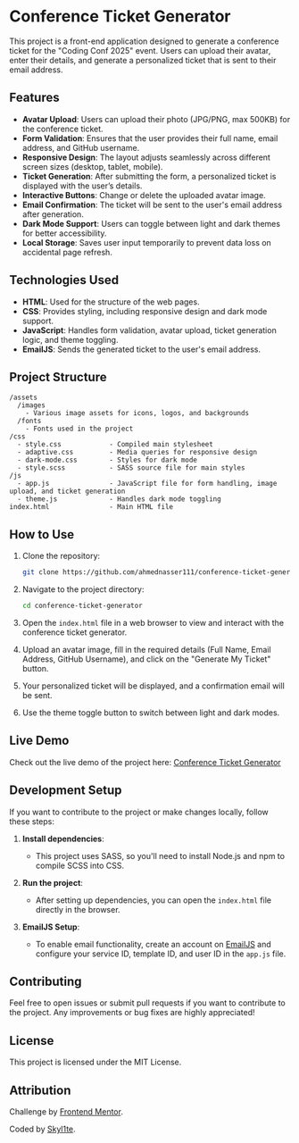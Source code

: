 # Conference Ticket Generator

This project is a front-end application designed to generate a conference ticket for the "Coding Conf 2025" event. Users can upload their avatar, enter their details, and generate a personalized ticket that is sent to their email address.

## Features
- **Avatar Upload**: Users can upload their photo (JPG/PNG, max 500KB) for the conference ticket.
- **Form Validation**: Ensures that the user provides their full name, email address, and GitHub username.
- **Responsive Design**: The layout adjusts seamlessly across different screen sizes (desktop, tablet, mobile).
- **Ticket Generation**: After submitting the form, a personalized ticket is displayed with the user’s details.
- **Interactive Buttons**: Change or delete the uploaded avatar image.
- **Email Confirmation**: The ticket will be sent to the user's email address after generation.
- **Dark Mode Support**: Users can toggle between light and dark themes for better accessibility.
- **Local Storage**: Saves user input temporarily to prevent data loss on accidental page refresh.

## Technologies Used
- **HTML**: Used for the structure of the web pages.
- **CSS**: Provides styling, including responsive design and dark mode support.
- **JavaScript**: Handles form validation, avatar upload, ticket generation logic, and theme toggling.
- **EmailJS**: Sends the generated ticket to the user's email address.

## Project Structure
```
/assets
  /images
    - Various image assets for icons, logos, and backgrounds
  /fonts
    - Fonts used in the project
/css
  - style.css            - Compiled main stylesheet
  - adaptive.css         - Media queries for responsive design
  - dark-mode.css        - Styles for dark mode
  - style.scss           - SASS source file for main styles
/js
  - app.js               - JavaScript file for form handling, image upload, and ticket generation
  - theme.js             - Handles dark mode toggling
index.html               - Main HTML file
```

## How to Use
1. Clone the repository:
   ```bash
   git clone https://github.com/ahmednasser111/conference-ticket-generator.git
   ```

2. Navigate to the project directory:
   ```bash
   cd conference-ticket-generator
   ```

3. Open the `index.html` file in a web browser to view and interact with the conference ticket generator.

4. Upload an avatar image, fill in the required details (Full Name, Email Address, GitHub Username), and click on the "Generate My Ticket" button.

5. Your personalized ticket will be displayed, and a confirmation email will be sent.

6. Use the theme toggle button to switch between light and dark modes.

## Live Demo
Check out the live demo of the project here: [Conference Ticket Generator](https://ahmednasser111.github.io/conference-ticket-generator/)

## Development Setup
If you want to contribute to the project or make changes locally, follow these steps:

1. **Install dependencies**:
   - This project uses SASS, so you'll need to install Node.js and npm to compile SCSS into CSS.

2. **Run the project**:
   - After setting up dependencies, you can open the `index.html` file directly in the browser.


4. **EmailJS Setup**:
   - To enable email functionality, create an account on [EmailJS](https://www.emailjs.com/) and configure your service ID, template ID, and user ID in the `app.js` file.

## Contributing
Feel free to open issues or submit pull requests if you want to contribute to the project. Any improvements or bug fixes are highly appreciated!

## License
This project is licensed under the MIT License.

## Attribution
Challenge by [Frontend Mentor](https://www.frontendmentor.io?ref=challenge).

Coded by [Skyl1te](https://github.com/Skyl1te).